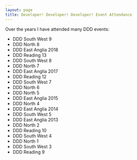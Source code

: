 ```yaml
---
layout: page
title: Developer! Developer! Developer! Event Attendance
---
```


Over the years I have attended many DDD events:

- DDD South West 9
- DDD North 8
- DDD East Anglia 2018
- DDD Reading 13
- DDD South West 8
- DDD North 7
- DDD East Anglia 2017
- DDD Reading 12
- DDD South West 7
- DDD North 6
- DDD North 5
- DDD East Anglia 2015
- DDD North 4
- DDD East Anglia 2014
- DDD South West 5
- DDD East Anglia 2013
- DDD North 2
- DDD Reading 10
- DDD South West 4
- DDD North 1
- DDD South West 3
- DDD Reading 9
